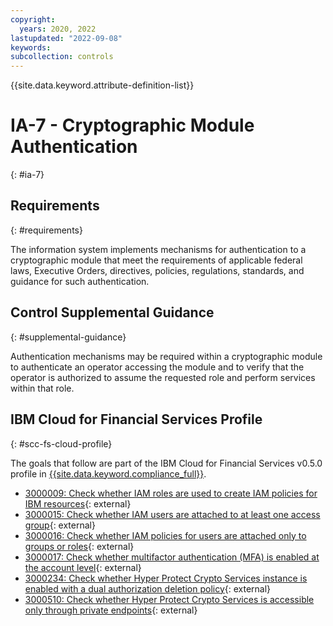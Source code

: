 ```yaml
---
copyright:
  years: 2020, 2022
lastupdated: "2022-09-08"
keywords: 
subcollection: controls
---
```


{{site.data.keyword.attribute-definition-list}}

# IA-7 - Cryptographic Module Authentication
{: #ia-7}

## Requirements
{: #requirements}

The information system implements mechanisms for authentication to a cryptographic module that meet the requirements of applicable federal laws, Executive Orders, directives, policies, regulations, standards, and guidance for such authentication.

## Control Supplemental Guidance
{: #supplemental-guidance}

Authentication mechanisms may be required within a cryptographic module to authenticate an operator accessing the module and to verify that the operator is authorized to assume the requested role and perform services within that role.


## IBM Cloud for Financial Services Profile
{: #scc-fs-cloud-profile}

The goals that follow are part of the IBM Cloud for Financial Services v0.5.0 profile in [{{site.data.keyword.compliance_full}}](/docs/security-compliance?topic=security-compliance-getting-started).

- [3000009: Check whether IAM roles are used to create IAM policies for IBM resources](https://cloud.ibm.com/security-compliance/goals/3000009?page=profile&profile_id=2799&profile_type=1&profile_name=IBM%20Cloud%20for%20Financial%20Services%20v0.5.0){: external}
- [3000015: Check whether IAM users are attached to at least one access group](https://cloud.ibm.com/security-compliance/goals/3000015?page=profile&profile_id=2799&profile_type=1&profile_name=IBM%20Cloud%20for%20Financial%20Services%20v0.5.0){: external}
- [3000016: Check whether IAM policies for users are attached only to groups or roles](https://cloud.ibm.com/security-compliance/goals/3000016?page=profile&profile_id=2799&profile_type=1&profile_name=IBM%20Cloud%20for%20Financial%20Services%20v0.5.0){: external}
- [3000017: Check whether multifactor authentication (MFA) is enabled at the account level](https://cloud.ibm.com/security-compliance/goals/3000017?page=profile&profile_id=2799&profile_type=1&profile_name=IBM%20Cloud%20for%20Financial%20Services%20v0.5.0){: external}
- [3000234: Check whether Hyper Protect Crypto Services instance is enabled with a dual authorization deletion policy](https://cloud.ibm.com/security-compliance/goals/3000234?page=profile&profile_id=2799&profile_type=1&profile_name=IBM%20Cloud%20for%20Financial%20Services%20v0.5.0){: external}
- [3000510: Check whether Hyper Protect Crypto Services is accessible only through private endpoints](https://cloud.ibm.com/security-compliance/goals/3000510?page=profile&profile_id=2799&profile_type=1&profile_name=IBM%20Cloud%20for%20Financial%20Services%20v0.5.0){: external}
